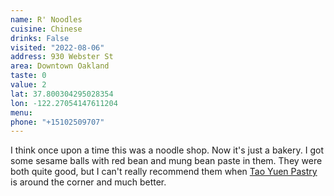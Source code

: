 ```yaml
---
name: R' Noodles
cuisine: Chinese
drinks: False
visited: "2022-08-06"
address: 930 Webster St
area: Downtown Oakland
taste: 0
value: 2
lat: 37.800304295028354
lon: -122.27054147611204
menu: 
phone: "+15102509707"
---
```


I think once upon a time this was a noodle shop. Now it's just a bakery. I got some sesame balls with red bean and mung bean paste in them. They were both quite good, but I can't really recommend them when [Tao Yuen Pastry](/places/tao-yuen-pastry) is around the corner and much better.
